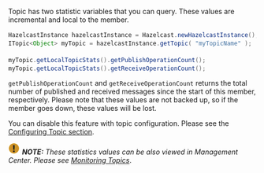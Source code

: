 
Topic has two statistic variables that you can query. These values are incremental and local to the member.

```java
HazelcastInstance hazelcastInstance = Hazelcast.newHazelcastInstance();
ITopic<Object> myTopic = hazelcastInstance.getTopic( "myTopicName" );

myTopic.getLocalTopicStats().getPublishOperationCount();
myTopic.getLocalTopicStats().getReceiveOperationCount();
```


`getPublishOperationCount` and `getReceiveOperationCount` returns the total number of published and received messages since the start of this member, respectively. Please note that these values are not backed up, so if the member goes down, these values will be lost.

You can disable this feature with topic configuration. Please see the [Configuring Topic section](04_Configuring_Topic.md).

![image](../../images/NoteSmall.jpg) ***NOTE:*** *These statistics values can be also viewed in Management Center. Please see [Monitoring Topics](/17_Management/06_Management_Center/09_Monitoring_Topics.md)*.




